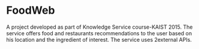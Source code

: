 # FoodWeb
A project developed as part of Knowledge Service course-KAIST 2015. The service offers food and restaurants recommendations to the user based on his location and the ingredient of interest. The service uses 2external APIs.  
